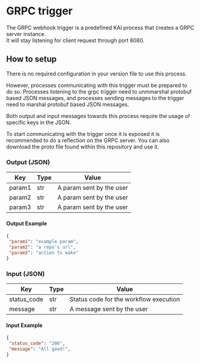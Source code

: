 # GRPC trigger

The GRPC webhook trigger is a predefined KAI process that creates a GRPC server instance.  
It will stay listening for client request through port 8080.  

## How to setup

There is no required configuration in your version file to use this process.

However, processes communicating with this trigger must be prepared to do so. Processes listening to
the grpc trigger need to unmmarshal protobuf based JSON messages, and processes sending messages to
the trigger need to marshal protobuf based JSON messages.

Both output and input messages towards this process require the usage of specific keys in the JSON.

To start communicating with the trigger once it is exposed it is recommended to do a reflection on the GRPC server. You can also download the proto file found within this repository and use it.

### Output (JSON)

| Key       | Type | Value                                                                  |
|-----------|------|------------------------------------------------------------------------|
| param1    | str  | A param sent by the user                                               |
| param2    | str  | A param sent by the user                                               |
| param3    | str  | A param sent by the user                                               |

#### Output Example

```json
{
 "param1": "example param",
 "param2": "a repo's url",
 "param3": "action to make"
}
```

### Input (JSON)

| Key         | Type | Value                                                                  |
|-------------|------|------------------------------------------------------------------------|
| status_code | str  | Status code for the workflow execution                                 |
| message     | str  | A message sent by the user                                             |

#### Input Example

```json
{
 "status_code": "200",
 "message": "All good!",
}
```
